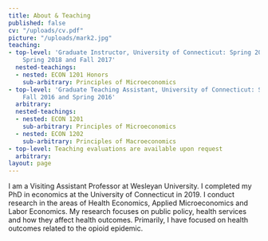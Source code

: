 ```yaml
---
title: About & Teaching
published: false
cv: "/uploads/cv.pdf"
picture: "/uploads/mark2.jpg"
teaching:
- top-level: 'Graduate Instructor, University of Connecticut: Spring 2019, Fall 2018,
    Spring 2018 and Fall 2017'
  nested-teachings:
  - nested: ECON 1201 Honors
    sub-arbitrary: Principles of Microeconomics
- top-level: 'Graduate Teaching Assistant, University of Connecticut: Spring 2017,
    Fall 2016 and Spring 2016'
  arbitrary: 
  nested-teachings:
  - nested: ECON 1201
    sub-arbitrary: Principles of Microeconomics
  - nested: ECON 1202
    sub-arbitrary: Principles of Macroeconomics
- top-level: Teaching evaluations are available upon request
  arbitrary: 
layout: page
---
```


I am a Visiting Assistant Professor at Wesleyan University. I completed my PhD in economics at the University of Connecticut in 2019. I conduct research in the areas of Health Economics, Applied Microeconomics and Labor Economics. My research focuses on public policy, health services and how they affect health outcomes. Primarily, I have focused on health outcomes related to the opioid epidemic.

